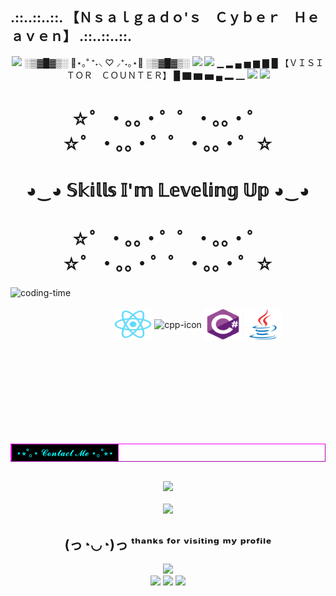 ## .::..::..::. 【Ｎｓａｌｇａｄｏ'ｓ　Ｃｙｂｅｒ　Ｈｅａｖｅｎ】 .::..::..::.
<div align="center">
<img src="https://i.pinimg.com/236x/27/41/26/274126102f3c8a01ea2cf043fab8b057.jpg" width="400">
░▒▓█▓▒░ 🌟⋆｡˚ ⁺˖⸜ ♡ ⸝⁺˖｡⋆🌟 ░▒▓█▓▒░
<img height="160em" src="https://github-readme-stats.vercel.app/api?username=nsalgado2000&show_icons=true&theme=synthwave&include_all_commits=true&count_private=true&border_color=ff00ff&title_color=00ffff&icon_color=ff00ff&text_color=00ffaa"/>
<img height="160em" src="https://github-readme-stats.vercel.app/api/top-langs/?username=nsalgado2000&layout=compact&langs_count=16&theme=synthwave&border_color=ff00ff&title_color=00ffff&text_color=00ffaa&cache_buster=42069"/>
▁ ▂ ▄ ▅ ▆ ▇ █  【ＶＩＳＩＴＯＲ　ＣＯＵＮＴＥＲ】  █ ▇ ▆ ▅ ▄ ▂ ▁
<img src="https://profile-counter.glitch.me/nsalgado2000/count.svg">
<img src="https://i.makeagif.com/media/10-20-2022/dqQYHq.gif" width="400">
</div>
<div align="center">
<h1>☆゜・。。・゜゜・。。・゜☆゜・。。・゜゜・。。・゜☆</h1>
<h1>◕‿◕ 𝕊𝕜𝕚𝕝𝕝𝕤 𝕀'𝕞 𝕃𝕖𝕧𝕖𝕝𝕚𝕟𝕘 𝕌𝕡 ◕‿◕</h1>
<h1>☆゜・。。・゜゜・。。・゜☆゜・。。・゜゜・。。・゜☆</h1>
<img align="left" height="250" alt="coding-time" src="https://media.tenor.com/v-d5E2Xnv_sAAAAM/lain-serial-experiments-lain.gif">
<br><br>
<div style="display: inline-block;">
<img align="center" height="50" width="60" alt="react-icon" src="https://raw.githubusercontent.com/devicons/devicon/master/icons/react/react-original.svg">
<img align="center" height="50" width="60" alt="cpp-icon" src="https://raw.githubusercontent.com/jmnote/z-icons/master/svg/cpp.svg">
<img align="center" height="50" width="60" alt="csharp-icon" src="https://raw.githubusercontent.com/devicons/devicon/master/icons/csharp/csharp-original.svg">
<img align="center" height="50" width="60" alt="java-icon" src="https://raw.githubusercontent.com/devicons/devicon/master/icons/java/java-original.svg">
</div>
<br><br>
</div>
<div align="center">
<table border="1" style="border-color: #FF00FF;" cellpadding="5">
<tr>
<td style="background-color: #000000;">
<span style="color: #00FFFF;">⋆⭒˚｡⋆ 𝓒𝓸𝓷𝓽𝓪𝓬𝓽 𝓜𝓮 ⋆｡˚⭒⋆</span>
</td>
</tr>
</table>
<br>
<a href="https://github.com/nsalgado2000">
<img src="https://img.shields.io/badge/Github-FF00FF?style=for-the-badge&logo=github&logoColor=white">
</a>
<br><br>
<img src="https://images.steamusercontent.com/ugc/879748616164108107/8F44EE6DAFB4F4E2469AA4947059A09E1A78E93C/?imw=5000&imh=5000&ima=fit&impolicy=Letterbox&imcolor=%23000000&letterbox=false" width="300">
<h2>(っ◔◡◔)っ  ᵗʰᵃⁿᵏˢ ᶠᵒʳ ᵛⁱˢⁱᵗⁱⁿᵍ ᵐʸ ᵖʳᵒᶠⁱˡᵉ </h2>
<img src="https://giffiles.alphacoders.com/111/111900.gif" width="300">
<br>
<img src="https://img1.picmix.com/output/pic/normal/7/6/4/7/10937467_17a28.gif" width="100">
<img src="https://media.giphy.com/media/GkD4U3VfiIbzcBhQNu/giphy.gif" width="100">
<img src="https://media.giphy.com/media/XZUj0D5sc8hkEQwlCR/giphy.gif" width="100">
</div>
